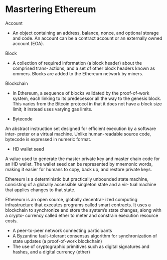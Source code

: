 # Masrtering Ethereum

Account

- An object containing an address, balance, nonce, and optional storage and code.
An account can be a contract account or an externally owned account (EOA).

Block

- A collection of required information (a block header) about the comprised trans‐
actions, and a set of other block headers known as ommers. Blocks are added to
the Ethereum network by miners.

Blockchain

- In Ethereum, a sequence of blocks validated by the proof-of-work system, each
linking to its predecessor all the way to the genesis block. This varies from the
Bitcoin protocol in that it does not have a block size limit; it instead uses varying gas limits.

- Bytecode

An abstract instruction set designed for efficient execution by a software inter‐
preter or a virtual machine. Unlike human-readable source code, bytecode is
expressed in numeric format.

- HD wallet seed

A value used to generate the master private key and master chain code for an HD
wallet. The wallet seed can be represented by mnemonic words, making it easier
for humans to copy, back up, and restore private keys.

Ethereum is a deterministic but practically
unbounded state machine, consisting of a globally accessible singleton state and a vir‐
tual machine that applies changes to that state.

Ethereum is an open source, globally decentral‐
ized computing infrastructure that executes programs called smart contracts. It uses a
blockchain to synchronize and store the system’s state changes, along with a crypto‐
currency called ether to meter and constrain execution resource costs.

- A peer-to-peer network connecting participants
- A Byzantine fault–tolerant consensus algorithm for synchronization of state updates (a proof-of-work blockchain)
- The use of cryptographic primitives such as digital signatures and hashes, and a digital currency (ether)
